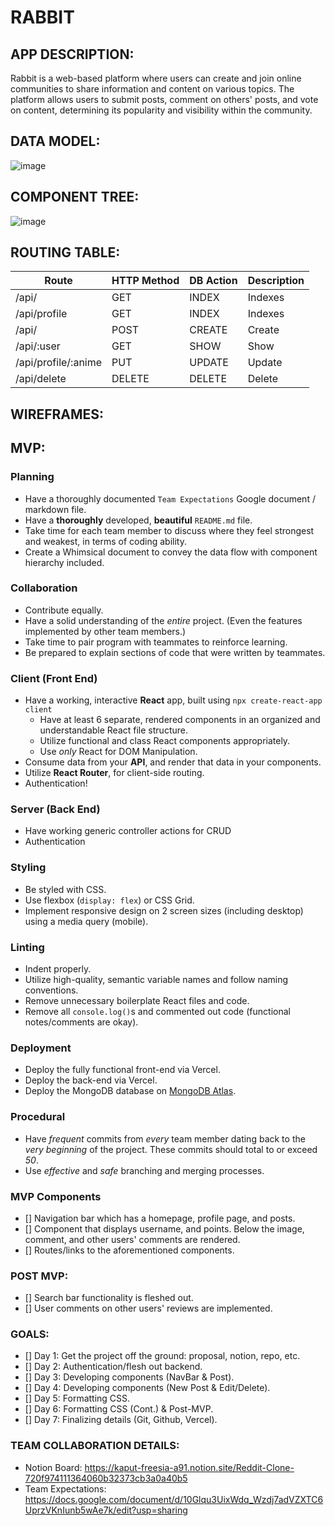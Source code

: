 # RABBIT

## APP DESCRIPTION:
Rabbit is a web-based platform where users can create and join online communities to share information and content on various topics. The platform allows users to submit posts, comment on others' posts, and vote on content, determining its popularity and visibility within the community. 

## DATA MODEL:

![image](https://user-images.githubusercontent.com/122382995/229201943-b411f917-017c-42be-9126-69fd74f330b3.png)

## COMPONENT TREE:

![image](https://user-images.githubusercontent.com/122382995/229196480-43192843-33e1-43fd-89a2-f6c57e37aa59.png)


## ROUTING TABLE:

| Route                | HTTP Method | DB Action | Description             |
| -----------          | ----------- | --------- | ----------------------- |
| /api/                | GET         | INDEX     | Indexes                 |
| /api/profile         | GET         | INDEX     | Indexes                 |
| /api/                | POST        | CREATE    | Create                  |
| /api/:user           | GET         | SHOW      | Show                    |
| /api/profile/:anime  | PUT         | UPDATE    | Update                  |
| /api/delete          | DELETE      | DELETE    | Delete                  |


## WIREFRAMES: 



## MVP:
### Planning <!-- omit in toc -->

- Have a thoroughly documented `Team Expectations` Google document / markdown file.
- Have a **thoroughly** developed, **beautiful** `README.md` file.
- Take time for each team member to discuss where they feel strongest and weakest, in terms of coding ability.
- Create a Whimsical document to convey the data flow with component hierarchy included.

### Collaboration <!-- omit in toc -->

- Contribute equally.
- Have a solid understanding of the _entire_ project. (Even the features implemented by other team members.)
- Take time to pair program with teammates to reinforce learning.
- Be prepared to explain sections of code that were written by teammates.

### Client (Front End) <!-- omit in toc -->

- Have a working, interactive **React** app, built using `npx create-react-app client`
  - Have at least 6 separate, rendered components in an organized and understandable React file structure.
  - Utilize functional and class React components appropriately.
  - Use _only_ React for DOM Manipulation.
- Consume data from your **API**, and render that data in your components.
- Utilize **React Router**, for client-side routing.
- Authentication!

### Server (Back End) <!-- omit in toc -->

- Have working generic controller actions for CRUD
- Authentication

### Styling <!-- omit in toc -->

- Be styled with CSS.
- Use flexbox (`display: flex`) or CSS Grid.
- Implement responsive design on 2 screen sizes (including desktop) using a media query (mobile).

### Linting <!-- omit in toc -->

- Indent properly.
- Utilize high-quality, semantic variable names and follow naming conventions.
- Remove unnecessary boilerplate React files and code.
- Remove all `console.log()`s and commented out code (functional notes/comments are okay).

### Deployment <!-- omit in toc -->

- Deploy the fully functional front-end via Vercel.
- Deploy the back-end via Vercel.
- Deploy the MongoDB database on [MongoDB Atlas](https://www.mongodb.com/cloud/atlas).

### Procedural <!-- omit in toc -->

- Have _frequent_ commits from _every_ team member dating back to the _very beginning_ of the project. These commits should total to or exceed _50_.
- Use _effective_ and _safe_ branching and merging processes.

### MVP Components

- [] Navigation bar which has a homepage, profile page, and posts.
- [] Component that displays username, and points. Below the image, comment, and other users' comments are rendered. 
- [] Routes/links to the aforementioned components.

### POST MVP: 
- [] Search bar functionality is fleshed out.
- [] User comments on other users' reviews are implemented.

### GOALS:

- [] Day 1: Get the project off the ground: proposal, notion, repo, etc.
- [] Day 2: Authentication/flesh out backend.
- [] Day 3: Developing components (NavBar & Post).
- [] Day 4: Developing components (New Post & Edit/Delete).
- [] Day 5: Formatting CSS.
- [] Day 6: Formatting CSS (Cont.) & Post-MVP.
- [] Day 7: Finalizing details (Git, Github, Vercel).

### TEAM COLLABORATION DETAILS:

* Notion Board: https://kaput-freesia-a91.notion.site/Reddit-Clone-720f974111364060b32373cb3a0a40b5
* Team Expectations: https://docs.google.com/document/d/10Glqu3UixWdq_Wzdj7adVZXTC6UprzVKnIunb5wAe7k/edit?usp=sharing
